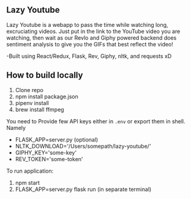 ## Lazy Youtube

Lazy Youtube is a webapp to pass the time while watching long, excruciating videos. Just put in the link to the YouTube video you are watching, then wait as our Revlo and Giphy powered backend does sentiment analysis to give you the GIFs that best reflect the video!

-Built using React/Redux, Flask, Rev, Giphy, nltk, and requests xD



## How to build locally

1. Clone repo
2. npm install package.json
3. pipenv install
4. brew install ffmpeg

You need to Provide few API keys either in `.env` or export them in shell. Namely
* FLASK_APP=server.py (optional)
* NLTK_DOWNLOAD='/Users/somepath/lazy-youtube/'
* GIPHY_KEY='some-key'
* REV_TOKEN='some-token'

To run application:
1. npm start
2. FLASK_APP=server.py flask run (in separate terminal)
